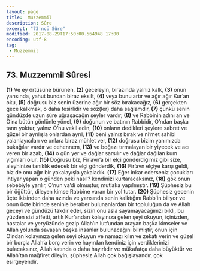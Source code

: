 ```yaml
---
layout: page
title:  Muzzemmil
description: Sûre
excerpt: "73'ncü Sûre"
modified: 2017-08-29T17:50:00.564948 17:00
encoding: utf-8
tag: 
 - Muzzemmil
---
```


## 73. Muzzemmil Sûresi

**(1)** Ve ey örtüsüne bürünen,
**(2)** geceleyin, birazında yalnız kalk,
**(3)** onun yarısında, yahut bundan biraz eksilt,
**(4)** veya bunu artır ve ağır ağır Kur’an oku, 
**(5)** doğrusu biz senin üzerine ağır bir söz bırakacağız,
**(6)** gerçekten gece kalkmak, o daha tesirlidir ve söz(ler) daha sağlamdır,
**(7)** çünkü senin gündüzde uzun süre uğraşacağın şeyler vardır,
**(8)** ve Rabbinin adını an ve O’na bütün gönlünle yönel,
**(9)** doğunun ve batının Rabbidir, O’ndan başka tanrı yoktur, yalnız O’nu vekil edin,
****(10)**** onların dedikleri şeylere sabret ve güzel bir ayrılışla onlardan ayrıl,
****(11)**** beni yalnız bırak ve ni’met sahibi yalanlayıcıları ve onlara biraz mühlet ver,
****(12)**** doğrusu bizim yanımızda bukağılar vardır ve cehennem,
****(13)**** ve boğazı tırmalayan bir yiyecek ve acı veren bir azab,
****(14)**** o gün yer ve dağlar sarsılır ve dağlar dağılan kum yığınları olur.
****(15)**** Doğrusu biz, Fir’avn’a bir elçi gönderdiğimiz gibi size, aleyhinize tanıklık edecek bir elçi gönderdik,
****(16)**** Fir’avn elçiye karşı geldi, biz de onu ağır bir yakalayışla yakaladık.
****(17)**** Eğer inkar ederseniz çocukları ihtiyar yapan o günden peki nasıl? kendinizi kurtaracaksınız, 
****(18)**** gök onun sebebiyle yarılır, O’nun va’di olmuştur, mutlaka yapılmıştır.
****(19)**** Şüphesiz bu bir öğüttür, dileyen kimse Rabbine varan bir yol tutar.
****(20)**** Şüphesiz  gecenin üçte ikisinden daha azında ve yarısında senin kalktığını Rabb'in biliyor ve onun üçte birinde seninle beraber bulunanlardan bir topluluğun da ve Allah geceyi ve gündüzü takdir eder, sizin onu asla sayamayacağınızı bildi, bu yüzden sizi affetti, artık Kur’andan kolayınıza gelen şeyi okuyun, içinizden, hastalar ve yeryüzünde gezip Allah’ın lutfundan arayan başka kimseler ve Allah yolunda savaşan başka insanlar bulunacağını bilmiştir, onun için O’ndan kolayınıza gelen şeyi okuyun ve namazı kılın ve zekatı verin ve güzel bir borçla Allah’a borç verin ve hayırdan kendiniz için verdiklerinizi bulacaksınız, Allah katında o daha hayırlıdır ve mükafatça daha büyüktür ve Allah’tan mağfiret dileyin, şüphesiz Allah çok bağışlayandır, çok esirgeyendir.
